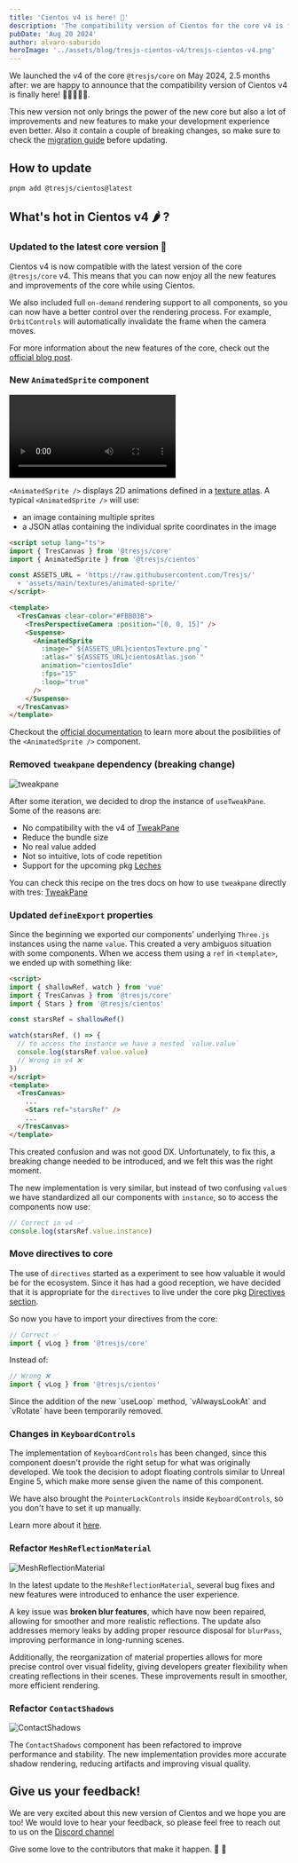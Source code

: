 ```yaml
---
title: 'Cientos v4 is here! 💛'
description: 'The compatibility version of Cientos for the core v4 is finally here!'
pubDate: 'Aug 20 2024'
author: alvaro-saburido
heroImage: '../assets/blog/tresjs-cientos-v4/tresjs-cientos-v4.png'
---
```



We launched the v4 of the core `@tresjs/core` on May 2024, 2.5 months after: we are happy to announce that the compatibility version of Cientos v4 is finally here! 🥳🥳🥳🥳🥳.

This new version not only brings the power of the new core but also a lot of improvements and new features to make your development experience even better. Also it contain a couple of breaking changes, so make sure to check the [migration guide](https://docs.tresjs.org/cientos/migration-guide) before updating.

## How to update

```bash
pnpm add @tresjs/cientos@latest
```

## What's hot in Cientos v4 🌶️ ?

### Updated to the latest core version 🥳

Cientos v4 is now compatible with the latest version of the core `@tresjs/core` v4. This means that you can now enjoy all the new features and improvements of the core while using Cientos.

We also included full `on-demand` rendering support to all components, so you can now have a better control over the rendering process. For example, `OrbitControls` will automatically invalidate the frame when the camera moves.

For more information about the new features of the core, check out the [official blog post](https://tresjs.org/blog/whats-hot-on-tresjs-v4/).


### New `AnimatedSprite` component

<video class="w-full" controls>
  <source src="/blog/tresjs-cientos-v4/animated-sprite.mp4" type="video/mp4"/>
</video>

`<AnimatedSprite />` displays 2D animations defined in a [texture atlas](https://en.wikipedia.org/wiki/Texture_atlas). A typical `<AnimatedSprite />` will use:

* an image containing multiple sprites
* a JSON atlas containing the individual sprite coordinates in the image

```html
<script setup lang="ts">
import { TresCanvas } from '@tresjs/core'
import { AnimatedSprite } from '@tresjs/cientos'

const ASSETS_URL = 'https://raw.githubusercontent.com/Tresjs/'
  + 'assets/main/textures/animated-sprite/'
</script>

<template>
  <TresCanvas clear-color="#FBB03B">
    <TresPerspectiveCamera :position="[0, 0, 15]" />
    <Suspense>
      <AnimatedSprite
        :image="`${ASSETS_URL}cientosTexture.png`"
        :atlas="`${ASSETS_URL}cientosAtlas.json`"
        animation="cientosIdle"
        :fps="15"
        :loop="true"
      />
    </Suspense>
  </TresCanvas>
</template>
```

Checkout the [official documentation](https://cientos.tresjs.org/guide/abstractions/animated-sprite.html) to learn more about the posibilities of the `<AnimatedSprite />` component.
 
### Removed `tweakpane` dependency (breaking change)

![tweakpane](/blog/tresjs-cientos-v4/tweakpane-bundle-size.png)

After some iteration, we decided to drop the instance of `useTweakPane`. Some of the reasons are:

- No compatibility with the v4 of [TweakPane](https://tweakpane.github.io/docs/)
- Reduce the bundle size
- No real value added
- Not so intuitive, lots of code repetition
- Support for the upcoming pkg [Leches](https://tresleches.tresjs.org/)

You can check this recipe on the tres docs on how to use `tweakpane` directly with tres: [TweakPane](https://docs.tresjs.org/cookbook/tweakpane.html)

### Updated `defineExport` properties

Since the beginning we exported our components' underlying `Three.js` instances using the name `value`. This created a very ambiguos situation with some components. When we access them using a `ref` in `<template>`, we ended up with something like:

```html
<script>
import { shallowRef, watch } from 'vue'
import { TresCanvas } from '@tresjs/core'
import { Stars } from '@tresjs/cientos'

const starsRef = shallowRef()

watch(starsRef, () => {
  // to access the instance we have a nested `value.value`
  console.log(starsRef.value.value)
  // Wrong in v4 ❌
})
</script>
<template>
  <TresCanvas>
    ...
    <Stars ref="starsRef" />
    ...
  </TresCanvas>
</template>
```

This created confusion and was not good DX. Unfortunately, to fix this, a breaking change needed to be introduced, and we felt this was the right moment.

The new implementation is very similar, but instead of two confusing `value`s we have standardized all our components with `instance`, so to access the components now use:

```js
// Correct in v4 ✅
console.log(starsRef.value.instance)
```
### Move directives to core

The use of `directives` started as a experiment to see how valuable it would be for the ecosystem. Since it has had a good reception, we have decided that it is appropriate for the `directives` to live under the core pkg [Directives section](https://docs.tresjs.org/directives/v-log.html).

So now you have to import your directives from the core:
```ts
// Correct ✅
import { vLog } from '@tresjs/core'
```

Instead of:
```ts
// Wrong ❌
import { vLog } from '@tresjs/cientos'
```

<div class="bg-yellow-200 text-yellow-700 p-4 rounded">
<i class="i-carbon-warning-alt"></i>
Since the addition of the new `useLoop` method, `vAlwaysLookAt` and `vRotate` have been temporarily removed.
</div>

### Changes in `KeyboardControls`

The implementation of `KeyboardControls` has been changed, since this component doesn't provide the right setup for what was originally developed. We took the decision to adopt floating controls similar to Unreal Engine 5, which make more sense given the name of this component.

We have also brought the `PointerLockControls` inside `KeyboardControls`, so you don't have to set it up manually.

Learn more about it [here](https://cientos.tresjs.org/guide/controls/keyboard-controls.html).

### Refactor `MeshReflectionMaterial`

![MeshReflectionMaterial](/blog/tresjs-cientos-v4/mesh-reflection-material.png)

In the latest update to the `MeshReflectionMaterial`, several bug fixes and new features were introduced to enhance the user experience. 

A key issue was **broken blur features**, which have now been repaired, allowing for smoother and more realistic reflections. The update also addresses memory leaks by adding proper resource disposal for `blurPass`, improving performance in long-running scenes. 

Additionally, the reorganization of material properties allows for more precise control over visual fidelity, giving developers greater flexibility when creating reflections in their scenes. These improvements result in smoother, more efficient rendering.

### Refactor `ContactShadows`

![ContactShadows](/blog/tresjs-cientos-v4/contact-shadows.png)

The `ContactShadows` component has been refactored to improve performance and stability. The new implementation provides more accurate shadow rendering, reducing artifacts and improving visual quality.


## Give us your feedback!

We are very excited about this new version of Cientos and we hope you are too! We would love to hear your feedback, so please feel free to reach out to us on the [Discord channel](https://discord.gg/V8ZPvGHSQd)

Give some love to the contributors that make it happen. 🙌 💛